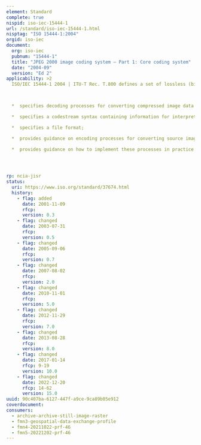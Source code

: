 ```yaml
---
element: Standard
complete: true
nispid: iso-iec-15444-1
url: /standard/iso-iec-15444-1.html
nisptag: "ISO 15444-1:2004"
orgid: iso-iec
document:
  org: iso-iec
  pubnum: "15444-1"
  title: "JPEG 2000 image coding system — Part 1: Core coding system"
  date: "2004-09"
  version: "Ed 2"
applicability: >2
  ISO/IEC 15444-1 2004 | ITU-T Rec. T.800 defines a set of lossless (bit-preserving) and lossy compression methods for coding bi-level, continuous-tone grey-scale, palletized colour, or continuous-tone colour digital still images.  ISO/IEC 15444-1 2004 | ITU-T Rec. T.800

    

  *  specifies decoding processes for converting compressed image data to reconstructed image data;

  *  specifies a codestream syntax containing information for interpreting the compressed image data;

  *  specifies a file format;

  *  provides guidance on encoding processes for converting source image data to compressed image data;

  *  provides guidance on how to implement these processes in practice.



  
rp: ncia-jisr
status:
  uri: https://www.iso.org/standard/37674.html
  history: 
    - flag: added
      date: 2001-11-09
      rfcp: 
      version: 0.3
    - flag: changed
      date: 2003-07-31
      rfcp: 
      version: 0.5
    - flag: changed
      date: 2005-09-06
      rfcp: 
      version: 0.7
    - flag: changed
      date: 2007-08-02
      rfcp: 
      version: 2.0
    - flag: changed
      date: 2010-11-01
      rfcp: 
      version: 5.0
    - flag: changed
      date: 2012-11-29
      rfcp: 
      version: 7.0
    - flag: changed
      date: 2013-08-28
      rfcp: 
      version: 8.0
    - flag: changed
      date: 2017-01-14
      rfcp: 9-19
      version: 10.0
    - flag: changed
      date: 2022-12-20
      rfcp: 14-62
      version: 15.0
uuid: 90c407ba-6127-447f-a9ce-9ca89b05e912
coverdocument:
consumers:
  - archive-archive-still-image-raster
  - fmn3-geospatial-data-exchange-profile
  - fmn4-20211022-prf-46
  - fmn5-20221202-prf-46
---
```

